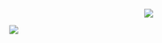 <p align="center"> 
  <img src="https://capsule-render.vercel.app/api?text=Welcome&animation=fadeIn&type=transparent&color=gradient&height=100"/> 
</p>

  <img src="https://c.tenor.com/EA_WtSxVQKMAAAAd/tenor.gif">
